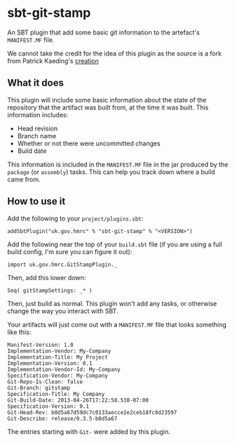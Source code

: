 sbt-git-stamp
=============

An SBT plugin that add some basic git information to the artefact's `MANIFEST.MF` file.

We cannot take the credit for the idea of this plugin as the source is a fork from Patrick Kaeding's [creation](https://bitbucket.org/pkaeding/sbt-git-stamp)

## What it does ##

This plugin will include some basic information about the state of the repository that the artifact was built from,
at the time it was built.  This information includes:

* Head revision
* Branch name
* Whether or not there were uncommitted changes
* Build date

This information is included in the `MANIFEST.MF` file in the jar produced by the `package` (or `assembly`) tasks.  This can
help you track down where a build came from.

## How to use it ##

Add the following to your `project/plugins.sbt`:

    addSbtPlugin("uk.gov.hmrc" % "sbt-git-stamp" % "<VERSION>")

Add the following near the top of your `build.sbt` file (if you are using a full build config, I'm sure you can figure
it out):

    import uk.gov.hmrc.GitStampPlugin._

Then, add this lower down:

    Seq( gitStampSettings: _* )

Then, just build as normal. This plugin won't add any tasks, or otherwise change the way you interact with SBT.

Your artifacts will just come out with a `MANIFEST.MF` file that looks something like this:

    Manifest-Version: 1.0
    Implementation-Vendor: My-Company
    Implementation-Title: My Project
    Implementation-Version: 0.1
    Implementation-Vendor-Id: My-Company
    Specification-Vendor: My-Company
    Git-Repo-Is-Clean: false
    Git-Branch: gitstamp
    Specification-Title: My Company
    Git-Build-Date: 2013-04-26T17:22:58.538-07:00
    Specification-Version: 0.1
    Git-Head-Rev: b0d5a67d59dc7c0133aecce2e2ceb18fc8d23597
    Git-Describe: release/0.3.5-b0d5a67

The entries starting with `Git-` were added by this plugin.
